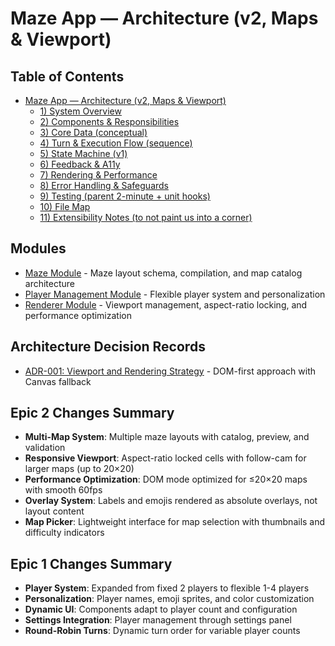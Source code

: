 # Maze App — Architecture (v2, Maps & Viewport)

## Table of Contents

- [Maze App — Architecture (v2, Maps & Viewport)](#table-of-contents)
  - [1) System Overview](#1-system-overview)
  - [2) Components & Responsibilities](#2-components-responsibilities)
  - [3) Core Data (conceptual)](#3-core-data-conceptual)
  - [4) Turn & Execution Flow (sequence)](#4-turn-execution-flow-sequence)
  - [5) State Machine (v1)](#5-state-machine-v1)
  - [6) Feedback & A11y](#6-feedback-a11y)
  - [7) Rendering & Performance](#7-rendering-performance)
  - [8) Error Handling & Safeguards](#8-error-handling-safeguards)
  - [9) Testing (parent 2-minute + unit hooks)](#9-testing-parent-2-minute-unit-hooks)
  - [10) File Map](#10-file-map)
  - [11) Extensibility Notes (to not paint us into a corner)](#11-extensibility-notes-to-not-paint-us-into-a-corner)

## Modules

- [Maze Module](./modules/maze.md) - Maze layout schema, compilation, and map catalog architecture
- [Player Management Module](./modules/player-management.md) - Flexible player system and personalization
- [Renderer Module](./modules/renderer.md) - Viewport management, aspect-ratio locking, and performance optimization

## Architecture Decision Records

- [ADR-001: Viewport and Rendering Strategy](./ADRs/ADR-001-viewport-rendering-strategy.md) - DOM-first approach with Canvas fallback

## Epic 2 Changes Summary

- **Multi-Map System**: Multiple maze layouts with catalog, preview, and validation
- **Responsive Viewport**: Aspect-ratio locked cells with follow-cam for larger maps (up to 20×20)
- **Performance Optimization**: DOM mode optimized for ≤20×20 maps with smooth 60fps
- **Overlay System**: Labels and emojis rendered as absolute overlays, not layout content
- **Map Picker**: Lightweight interface for map selection with thumbnails and difficulty indicators

## Epic 1 Changes Summary

- **Player System**: Expanded from fixed 2 players to flexible 1-4 players
- **Personalization**: Player names, emoji sprites, and color customization
- **Dynamic UI**: Components adapt to player count and configuration
- **Settings Integration**: Player management through settings panel
- **Round-Robin Turns**: Dynamic turn order for variable player counts
